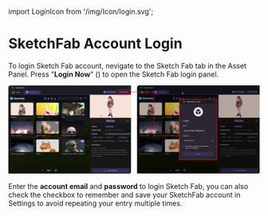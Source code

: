 import LoginIcon from '/img/Icon/login.svg';

# SketchFab Account Login

To login Sketch Fab account, nevigate to the Sketch Fab tab in the Asset Panel. Press "**Login Now**" (<LoginIcon className="XRCCIcon"/>) to open the Sketch Fab login panel.

<img src="/img/SketchFabLogin/SketchFabLogin.png"/>

Enter the **account email** and **password** to login Sketch Fab, you can also check the checkbox to remember and save your SketchFab account in Settings to avoid repeating your entry multiple times.